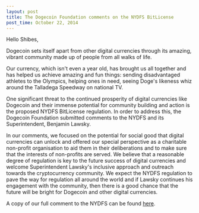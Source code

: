 ```yaml
---
layout: post
title: The Dogecoin Foundation comments on the NYDFS BitLicense
post_time: October 22, 2014
---
```


Hello Shibes,

Dogecoin sets itself apart from other digital currencies through its amazing, vibrant community made up of people from all walks of life.

Our currency, which isn&apos;t even a year old, has brought us all together and has helped us achieve amazing and fun things: sending disadvantaged athletes to the Olympics, helping ones in need, seeing Doge&apos;s likeness whiz around the Talladega Speedway on national TV.

One significant threat to the continued prosperity of digital currencies like Dogecoin and their immense potential for community building and action is the proposed NYDFS BitLicense regulation. In order to address this, the Dogecoin Foundation submitted comments to the NYDFS and its Superintendent, Benjamin Lawsky.

In our comments, we focused on the potential for social good that digital currencies can unlock and offered our special perspective as a charitable non-profit organisation to aid them in their deliberations and to make sure that the interests of non-profits are served. We believe that a reasonable degree of regulation is key to the future success of digital currencies and welcome Superintendent Lawsky&apos;s inclusive approach and outreach towards the cryptocurrency community. We expect the NYDFS regulation to pave the way for regulation all around the world and if Lawsky continues his engagement with the community, then there is a good chance that the future will be bright for Dogecoin and other digital currencies.

A copy of our full comment to the NYDFS can be found [here](http://foundation.dogecoin.com/resources/20141021-Foundation-Re-DFS-29-14-00015-P.pdf).
